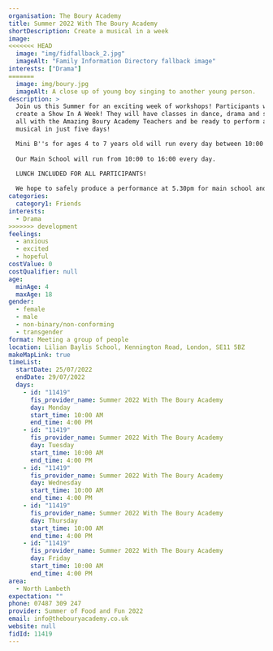 ```yaml
---
organisation: The Boury Academy
title: Summer 2022 With The Boury Academy
shortDescription: Create a musical in a week
image:
<<<<<<< HEAD
  image: "img/fidfallback_2.jpg"
  imageAlt: "Family Information Directory fallback image"
interests: ["Drama"]
=======
  image: img/boury.jpg
  imageAlt: A close up of young boy singing to another young person.
description: >
  Join us this Summer for an exciting week of workshops! Participants will
  create a Show In A Week! They will have classes in dance, drama and singing
  all with the Amazing Boury Academy Teachers and be ready to perform a full
  musical in just five days!

  Mini B''s for ages 4 to 7 years old will run every day between 10:00 to 13:00.
   
  Our Main School will run from 10:00 to 16:00 every day.
   
  LUNCH INCLUDED FOR ALL PARTICIPANTS!

  We hope to safely produce a performance at 5.30pm for main school and 12pm for Minis on the last day of the week
categories:
  category1: Friends
interests:
  - Drama
>>>>>>> development
feelings:
  - anxious
  - excited
  - hopeful
costValue: 0
costQualifier: null
age:
  minAge: 4
  maxAge: 18
gender:
  - female
  - male
  - non-binary/non-conforming
  - transgender
format: Meeting a group of people
location: Lilian Baylis School, Kennington Road, London, SE11 5BZ
makeMapLink: true
timeList:
  startDate: 25/07/2022
  endDate: 29/07/2022
  days:
    - id: "11419"
      fis_provider_name: Summer 2022 With The Boury Academy
      day: Monday
      start_time: 10:00 AM
      end_time: 4:00 PM
    - id: "11419"
      fis_provider_name: Summer 2022 With The Boury Academy
      day: Tuesday
      start_time: 10:00 AM
      end_time: 4:00 PM
    - id: "11419"
      fis_provider_name: Summer 2022 With The Boury Academy
      day: Wednesday
      start_time: 10:00 AM
      end_time: 4:00 PM
    - id: "11419"
      fis_provider_name: Summer 2022 With The Boury Academy
      day: Thursday
      start_time: 10:00 AM
      end_time: 4:00 PM
    - id: "11419"
      fis_provider_name: Summer 2022 With The Boury Academy
      day: Friday
      start_time: 10:00 AM
      end_time: 4:00 PM
area:
  - North Lambeth
expectation: ""
phone: 07487 309 247
provider: Summer of Food and Fun 2022
email: info@thebouryacademy.co.uk
website: null
fidId: 11419
---
```

